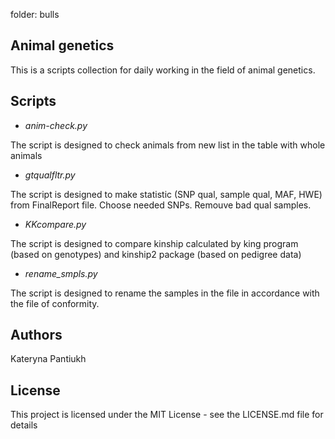 folder: bulls
## Animal genetics
This is a scripts collection for daily working in the field of animal genetics. 
## Scripts
- *anim-check.py*

The script is designed to check animals from new list in the table with whole animals

- *gtqualfltr.py*

The script is designed to make statistic (SNP qual, sample qual, MAF, HWE) from FinalReport file. Choose needed SNPs. Remouve bad qual samples.

- *KKcompare.py*

The script is designed to compare kinship calculated by king program (based on genotypes) and kinship2 package (based on pedigree data)

- *rename_smpls.py*

The script is designed to rename the samples in the file in accordance with the file of conformity.

## Authors
Kateryna Pantiukh
## License
This project is licensed under the MIT License - see the LICENSE.md file for details
